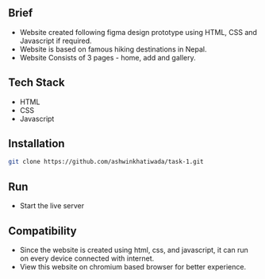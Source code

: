 ## Brief

- Website created following figma design prototype using HTML, CSS and Javascript if required.
- Website is based on famous hiking destinations in Nepal.
- Website Consists of 3 pages - home, add and gallery.

## Tech Stack

- HTML
- CSS
- Javascript

## Installation

```bash
git clone https://github.com/ashwinkhatiwada/task-1.git
```

## Run

- Start the live server

## Compatibility

- Since the website is created using html, css, and javascript, it can run on every device connected with internet.
- View this website on chromium based browser for better experience.
